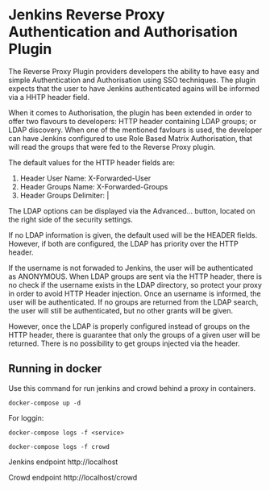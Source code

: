 # Jenkins Reverse Proxy Authentication and Authorisation Plugin

The Reverse Proxy Plugin providers developers the ability to have easy and simple Authentication and Authorisation using SSO techniques. The plugin expects that the user to have Jenkins authenticated agains will be informed via a HHTP header field.

When it comes to Authorisation, the plugin has been extended in order to offer two flavours to developers: HTTP header containing LDAP groups; or LDAP discovery. When one of the mentioned favlours is used, the developer can have Jenkins configured to use Role Based Matrix Authorisation, that will read the groups that were fed to the Reverse Proxy plugin.

The default values for the HTTP header fields are:

1. Header User Name: X-Forwarded-User
2. Header Groups Name: X-Forwarded-Groups
3. Header Groups Delimiter: |
 
The LDAP options can be displayed via the Advanced... button, located on the right side of the security settings.

If no LDAP information is given, the default used will be the HEADER fields. However, if both are configured, the LDAP has priority over the HTTP header.

If the username is not forwaded to Jenkins, the user will be authenticated as ANONYMOUS. When LDAP groups are sent via the HTTP header, there is no check if the username exists in the LDAP directory, so protect your proxy in order to avoid HTTP Header injection. Once an username is informed, the user will be authenticated. If no groups are returned from the LDAP search, the user will still be authenticated, but no other grants will be given.

However, once the LDAP is properly configured instead of groups on the HTTP header, there is guarantee that only the groups of a given user will be returned. There is no possibility to get groups injected via the header.

## Running in docker

Use this command for run jenkins and crowd behind a proxy in containers.

    docker-compose up -d

For loggin:

    docker-compose logs -f <service>

    docker-compose logs -f crowd

Jenkins endpoint http://localhost

Crowd endpoint http://localhost/crowd